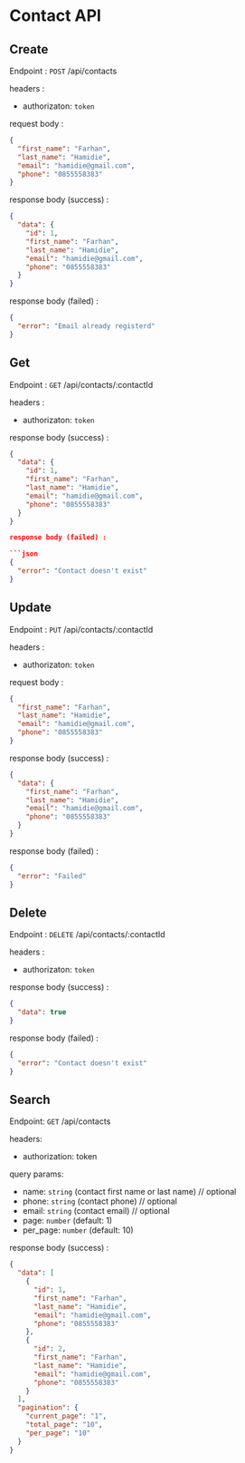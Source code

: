 # Contact API

## Create

Endpoint : `POST` /api/contacts

headers :

- authorizaton: `token`

request body :

```json
{
  "first_name": "Farhan",
  "last_name": "Hamidie",
  "email": "hamidie@gmail.com",
  "phone": "0855558383"
}
```

response body (success) :

```json
{
  "data": {
    "id": 1,
    "first_name": "Farhan",
    "last_name": "Hamidie",
    "email": "hamidie@gmail.com",
    "phone": "0855558383"
  }
}
```

response body (failed) :

```json
{
  "error": "Email already registerd"
}
```

## Get

Endpoint : `GET` /api/contacts/:contactId

headers :

- authorizaton: `token`

response body (success) :

````json
{
  "data": {
    "id": 1,
    "first_name": "Farhan",
    "last_name": "Hamidie",
    "email": "hamidie@gmail.com",
    "phone": "0855558383"
  }
}

response body (failed) :

```json
{
  "error": "Contact doesn't exist"
}
````

## Update

Endpoint : `PUT` /api/contacts/:contactId

headers :

- authorizaton: `token`

request body :

```json
{
  "first_name": "Farhan",
  "last_name": "Hamidie",
  "email": "hamidie@gmail.com",
  "phone": "0855558383"
}
```

response body (success) :

```json
{
  "data": {
    "first_name": "Farhan",
    "last_name": "Hamidie",
    "email": "hamidie@gmail.com",
    "phone": "0855558383"
  }
}
```

response body (failed) :

```json
{
  "error": "Failed"
}
```

## Delete

Endpoint : `DELETE` /api/contacts/:contactId

headers :

- authorizaton: `token`

response body (success) :

```json
{
  "data": true
}
```

response body (failed) :

```json
{
  "error": "Contact doesn't exist"
}
```

## Search

Endpoint: `GET` /api/contacts

headers:

- authorization: token

query params:

- name: `string` (contact first name or last name) // optional
- phone: `string` (contact phone) // optional
- email: `string` (contact email) // optional
- page: `number` (default: 1)
- per_page: `number` (default: 10)

response body (success) :

```json
{
  "data": [
    {
      "id": 1,
      "first_name": "Farhan",
      "last_name": "Hamidie",
      "email": "hamidie@gmail.com",
      "phone": "0855558383"
    },
    {
      "id": 2,
      "first_name": "Farhan",
      "last_name": "Hamidie",
      "email": "hamidie@gmail.com",
      "phone": "0855558383"
    }
  ],
  "pagination": {
    "current_page": "1",
    "total_page": "10",
    "per_page": "10"
  }
}
```
